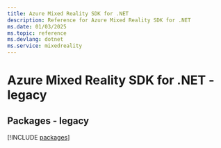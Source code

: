 ```yaml
---
title: Azure Mixed Reality SDK for .NET
description: Reference for Azure Mixed Reality SDK for .NET
ms.date: 01/03/2025
ms.topic: reference
ms.devlang: dotnet
ms.service: mixedreality
---
```

# Azure Mixed Reality SDK for .NET - legacy
## Packages - legacy
[!INCLUDE [packages](mixed-reality-index.md)]
